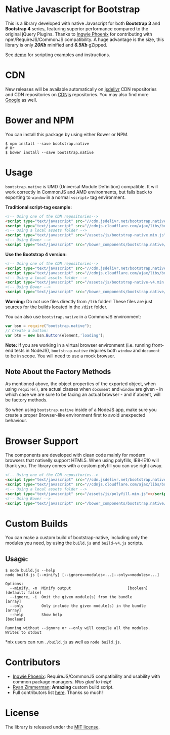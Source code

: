 # Native Javascript for Bootstrap
This is a library developed with native Javascript for both <strong>Bootstrap 3</strong> and <strong>Bootstrap 4</strong> series, featuring superior performance compared to the original jQuery Plugins. Thanks to [Ingwie Phoenix](https://github.com/IngwiePhoenix) for contributing with npm/RequireJS/CommonJS compatibility. A huge advantage is the size, this library is only ***20Kb*** minified and ***6.5Kb*** gZipped.

See <a href="http://thednp.github.io/bootstrap.native/">demo</a> for scripting examples and instructions.

# CDN
New releases will be available automatically on <a href="http://www.jsdelivr.com/#!bootstrap.native">jsdelivr</a> CDN repositories and CDN repositories on <a href="https://cdnjs.com/libraries/bootstrap.native">CDNjs</a> repositories. You may also find more <a href="https://www.google.com/search?q=bootstrap+native+cdn" target="_blank">Google</a> as well.

# Bower and NPM
You can install this package by using either Bower or NPM.

```
$ npm install --save bootstrap.native
# Or
$ bower install --save bootstrap.native
```

# Usage

`bootstrap.native` is UMD (Universal Module Definition) compatible. It will work correctly in CommonJS and AMD environments, but falls back to exporting to `window` in a normal `<script>` tag environment.

**Traditional script-tag example:**

```html
<!-- Using one of the CDN repositories-->
<script type="text/javascript" src="//cdn.jsdelivr.net/bootstrap.native/2.0.5/bootstrap-native.min.js"></script>
<script type="text/javascript" src="//cdnjs.cloudflare.com/ajax/libs/bootstrap.native/2.0.5/bootstrap-native.min.js"></script>
<!-- Using a local assets folder -->
<script type="text/javascript" src="/assets/js/bootstrap-native.min.js"></script>
<!-- Using Bower -->
<script type="text/javascript" src="/bower_components/bootstrap.native/dist/bootstrap-native.min.js"></script>
```

**Use the Bootstrap 4 version:**

```html
<!-- Using one of the CDN repositories-->
<script type="text/javascript" src="//cdn.jsdelivr.net/bootstrap.native/2.0.5/bootstrap-native-v4.min.js"></script>
<script type="text/javascript" src="//cdnjs.cloudflare.com/ajax/libs/bootstrap.native/2.0.5/bootstrap-native-v4.min.js"></script>
<!-- Using a local assets folder -->
<script type="text/javascript" src="/assets/js/bootstrap-native-v4.min.js"></script>
<!-- Using Bower -->
<script type="text/javascript" src="/bower_components/bootstrap.native/dist/bootstrap-native-v4.min.js"></script>
```

**Warning:** Do not use files directly from `/lib` folder! These files are just sources for the builds located in the `/dist` folder.

You can also use `bootstrap.native` in a CommonJS environment:

```js
var bsn = require("bootstrap.native");
// Create a button:
var btn = new bsn.Button(element,'loading');
```

**Note:** If you are working in a virtual browser environment (i.e. running front-end tests in NodeJS), `bootstrap.native` requires both `window` and `document` to be in scope. You will need to use a mock browser.


## Note About the Factory Methods
As mentioned above, the object properties of the exported object, when using `require()`, are actual classes when `document` and `window` are given - in which case we are sure to be facing an actual browser - and if absent, will be factory methods.

So when using `bootstrap.native` inside of a NodeJS app, make sure you create a proper Browser-like environment first to avoid unexpected behaviour.

# Browser Support
The components are developed with clean code mainly for modern browsers that nativelly support HTML5. When using polyfills, IE8-IE10 will thank you. The library comes with a custom polyfill you can use right away.

```html
<!-- Using one of the CDN repositories-->
<script type="text/javascript" src="//cdn.jsdelivr.net/bootstrap.native/2.0.5/polyfill.min.js"></script>
<script type="text/javascript" src="//cdnjs.cloudflare.com/ajax/libs/bootstrap.native/2.0.5/polyfill.min.js"></script>
<!-- Using a local assets folder -->
<script type="text/javascript" src="/assets/js/polyfill.min.js"></script>
<!-- Using Bower -->
<script type="text/javascript" src="/bower_components/bootstrap.native/dist/polyfill.min.js"></script>
```

# Custom Builds
You can make a custom build of bootstrap-native, including only the modules you need, by using the `build.js` and `build-v4.js` scripts.

## Usage:
```
$ node build.js --help
node build.js [--minify] [--ignore=<modules>...|--only=<modules>...]

Options:
  --minify, -m  Minify output                         [boolean] [default: false]
  --ignore, -i  Omit the given module(s) from the bundle                 [array]
  --only        Only include the given module(s) in the bundle           [array]
  --help        Show help                                              [boolean]

Running without --ignore or --only will compile all the modules.
Writes to stdout
```

\*nix users can run `./build.js` as well as `node build.js`.

# Contributors
- [Ingwie Phoenix](https://github.com/IngwiePhoenix): RequireJS/CommonJS compatibility and usability with common package managers. _Was glad to help!_
- [Ryan Zimmerman](https://github.com/RyanZim): **Amazing** custom build script.
- Full contributors list [here](https://github.com/thednp/bootstrap.native/graphs/contributors). Thanks so much!

# License
The library is released under the [MIT license](https://github.com/thednp/bootstrap.native/blob/master/LICENSE).
